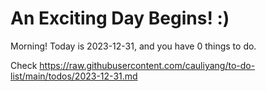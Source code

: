 # An Exciting Day Begins! :)

Morning! Today is 2023-12-31, and you have 0 things to do.

Check https://raw.githubusercontent.com/cauliyang/to-do-list/main/todos/2023-12-31.md